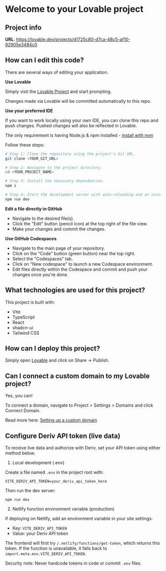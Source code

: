 # Welcome to your Lovable project

## Project info

**URL**: https://lovable.dev/projects/d1725c80-d7ca-48c5-af10-92905e3484c0

## How can I edit this code?

There are several ways of editing your application.

**Use Lovable**

Simply visit the [Lovable Project](https://lovable.dev/projects/d1725c80-d7ca-48c5-af10-92905e3484c0) and start prompting.

Changes made via Lovable will be committed automatically to this repo.

**Use your preferred IDE**

If you want to work locally using your own IDE, you can clone this repo and push changes. Pushed changes will also be reflected in Lovable.

The only requirement is having Node.js & npm installed - [install with nvm](https://github.com/nvm-sh/nvm#installing-and-updating)

Follow these steps:

```sh
# Step 1: Clone the repository using the project's Git URL.
git clone <YOUR_GIT_URL>

# Step 2: Navigate to the project directory.
cd <YOUR_PROJECT_NAME>

# Step 3: Install the necessary dependencies.
npm i

# Step 4: Start the development server with auto-reloading and an instant preview.
npm run dev
```

**Edit a file directly in GitHub**

- Navigate to the desired file(s).
- Click the "Edit" button (pencil icon) at the top right of the file view.
- Make your changes and commit the changes.

**Use GitHub Codespaces**

- Navigate to the main page of your repository.
- Click on the "Code" button (green button) near the top right.
- Select the "Codespaces" tab.
- Click on "New codespace" to launch a new Codespace environment.
- Edit files directly within the Codespace and commit and push your changes once you're done.

## What technologies are used for this project?

This project is built with:

- Vite
- TypeScript
- React
- shadcn-ui
- Tailwind CSS

## How can I deploy this project?

Simply open [Lovable](https://lovable.dev/projects/d1725c80-d7ca-48c5-af10-92905e3484c0) and click on Share -> Publish.

## Can I connect a custom domain to my Lovable project?

Yes, you can!

To connect a domain, navigate to Project > Settings > Domains and click Connect Domain.

Read more here: [Setting up a custom domain](https://docs.lovable.dev/tips-tricks/custom-domain#step-by-step-guide)

## Configure Deriv API token (live data)

To receive live data and authorize with Deriv, set your API token using either method below.

1) Local development (.env)

Create a file named `.env` in the project root with:

```
VITE_DERIV_API_TOKEN=your_deriv_api_token_here
```

Then run the dev server:

```
npm run dev
```

2) Netlify function environment variable (production)

If deploying on Netlify, add an environment variable in your site settings:

- Key: `VITE_DERIV_API_TOKEN`
- Value: your Deriv API token

The frontend will first try `/.netlify/functions/get-token`, which returns this token. If the function is unavailable, it falls back to `import.meta.env.VITE_DERIV_API_TOKEN`.

Security note: Never hardcode tokens in code or commit `.env` files.
